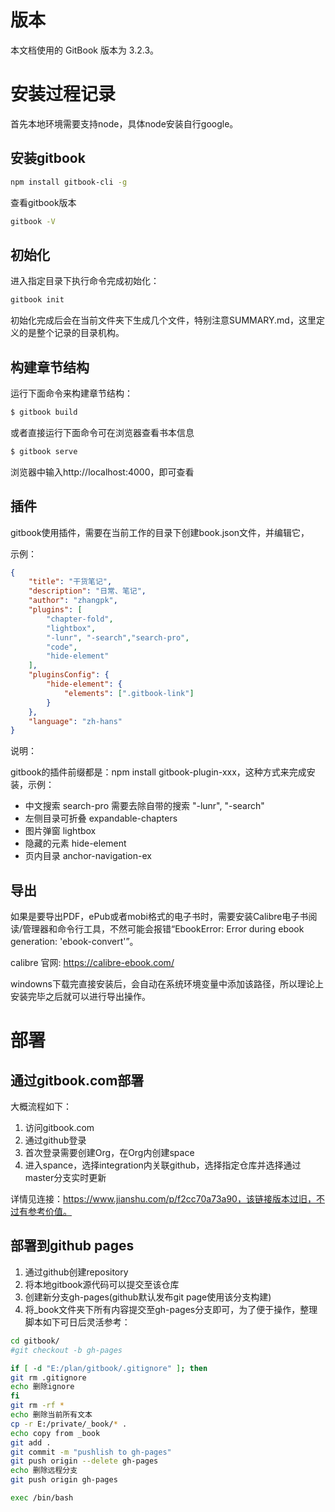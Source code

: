 # 版本

本文档使用的 GitBook 版本为 3.2.3。

# 安装过程记录

首先本地环境需要支持node，具体node安装自行google。

## 安装gitbook

```bash
npm install gitbook-cli -g
```

查看gitbook版本

```bash
gitbook -V
```

## 初始化

进入指定目录下执行命令完成初始化：

```bash
gitbook init
```

初始化完成后会在当前文件夹下生成几个文件，特别注意SUMMARY.md，这里定义的是整个记录的目录机构。

## 构建章节结构

运行下面命令来构建章节结构：

```bash
$ gitbook build
```

或者直接运行下面命令可在浏览器查看书本信息

```bash
$ gitbook serve
```

浏览器中输入http://localhost:4000，即可查看




## 插件

gitbook使用插件，需要在当前工作的目录下创建book.json文件，并编辑它，

示例：

```json
{
    "title": "干货笔记",
    "description": "日常、笔记",
    "author": "zhangpk",
    "plugins": [
        "chapter-fold", 
        "lightbox",
        "-lunr", "-search","search-pro",
        "code",
        "hide-element"
    ],
    "pluginsConfig": {
        "hide-element": {
            "elements": [".gitbook-link"]
        }
    },
    "language": "zh-hans"
}
```

说明：

gitbook的插件前缀都是：npm install gitbook-plugin-xxx，这种方式来完成安装，示例：

- 中文搜索 search-pro 需要去除自带的搜索 "-lunr", "-search"
- 左侧目录可折叠 expandable-chapters
- 图片弹窗 lightbox
- 隐藏的元素 hide-element
- 页内目录 anchor-navigation-ex

## 导出

如果是要导出PDF，ePub或者mobi格式的电子书时，需要安装Calibre电子书阅读/管理器和命令行工具，不然可能会报错“EbookError: Error during ebook generation: 'ebook-convert'”。

calibre 官网: https://calibre-ebook.com/

windowns下载完直接安装后，会自动在系统环境变量中添加该路径，所以理论上安装完毕之后就可以进行导出操作。

# 部署

## 通过gitbook.com部署

大概流程如下：
1. 访问gitbook.com
2. 通过github登录
3. 首次登录需要创建Org，在Org内创建space
4. 进入spance，选择integration内关联github，选择指定仓库并选择通过master分支实时更新

详情见连接：https://www.jianshu.com/p/f2cc70a73a90，该链接版本过旧，不过有参考价值。

## 部署到github pages

1. 通过github创建repository
2. 将本地gitbook源代码可以提交至该仓库
3. 创建新分支gh-pages(github默认发布git page使用该分支构建)
4. 将_book文件夹下所有内容提交至gh-pages分支即可，为了便于操作，整理脚本如下可日后灵活参考：

```bash
cd gitbook/
#git checkout -b gh-pages

if [ -d "E:/plan/gitbook/.gitignore" ]; then
git rm .gitignore
echo 删除ignore
fi
git rm -rf *
echo 删除当前所有文本
cp -r E:/private/_book/* .
echo copy from _book
git add .
git commit -m "pushlish to gh-pages"
git push origin --delete gh-pages
echo 删除远程分支
git push origin gh-pages

exec /bin/bash
```